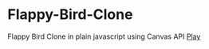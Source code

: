 # Flappy-Bird-Clone
Flappy Bird Clone in plain javascript using Canvas API [Play](https://prajwalrajbasent.github.io/lf/Flappy-Bird-Clone)
